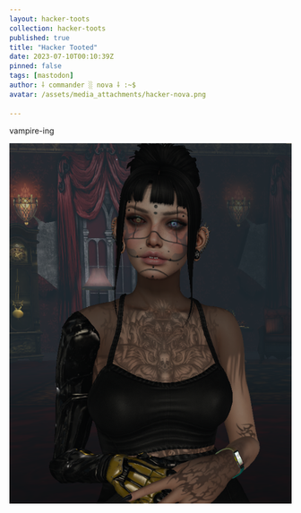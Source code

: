 ```yaml
---
layout: hacker-toots
collection: hacker-toots
published: true
title: "Hacker Tooted"
date: 2023-07-10T00:10:39Z
pinned: false
tags: [mastodon]
author: ⸸ commander ░ nova ⸸ :~$
avatar: /assets/media_attachments/hacker-nova.png

---
```


<p>vampire-ing</p>

![media](/assets/media_attachments/files/110/686/885/188/443/601/original/a5a65598b0240d03.png)
